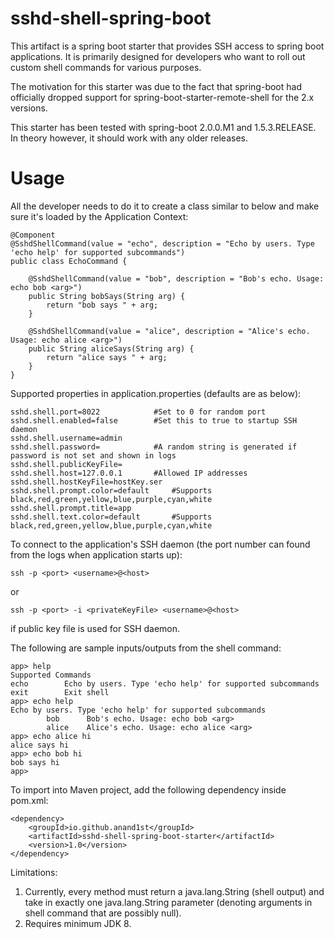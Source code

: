 # sshd-shell-spring-boot
This artifact is a spring boot starter that provides SSH access to spring boot applications. It is primarily designed for  developers who want to roll out custom shell commands for various purposes.

The motivation for this starter was due to the fact that spring-boot had officially dropped support for spring-boot-starter-remote-shell for the 2.x versions.

This starter has been tested with spring-boot 2.0.0.M1 and 1.5.3.RELEASE. In theory however, it should work with any older releases.

# Usage
All the developer needs to do it to create a class similar to below and make sure it's loaded by the Application Context:

    @Component
    @SshdShellCommand(value = "echo", description = "Echo by users. Type 'echo help' for supported subcommands")
    public class EchoCommand {
    
        @SshdShellCommand(value = "bob", description = "Bob's echo. Usage: echo bob <arg>")
        public String bobSays(String arg) {
            return "bob says " + arg;  
        }
    
        @SshdShellCommand(value = "alice", description = "Alice's echo. Usage: echo alice <arg>")
        public String aliceSays(String arg) {
            return "alice says " + arg;
        }
    }

Supported properties in application.properties (defaults are as below):

    sshd.shell.port=8022			#Set to 0 for random port
    sshd.shell.enabled=false		#Set this to true to startup SSH daemon
    sshd.shell.username=admin
    sshd.shell.password= 			#A random string is generated if password is not set and shown in logs
    sshd.shell.publicKeyFile=
    sshd.shell.host=127.0.0.1		#Allowed IP addresses
    sshd.shell.hostKeyFile=hostKey.ser
    sshd.shell.prompt.color=default		#Supports black,red,green,yellow,blue,purple,cyan,white
    sshd.shell.prompt.title=app
    sshd.shell.text.color=default 		#Supports black,red,green,yellow,blue,purple,cyan,white

To connect to the application's SSH daemon (the port number can found from the logs when application starts up):

    ssh -p <port> <username>@<host>
or

    ssh -p <port> -i <privateKeyFile> <username>@<host>
    
if public key file is used for SSH daemon.

The following are sample inputs/outputs from the shell command:

    app> help
    Supported Commands
    echo		Echo by users. Type 'echo help' for supported subcommands
    exit		Exit shell
    app> echo help
    Echo by users. Type 'echo help' for supported subcommands
            bob      Bob's echo. Usage: echo bob <arg>
	        alice    Alice's echo. Usage: echo alice <arg>
    app> echo alice hi
    alice says hi
    app> echo bob hi
    bob says hi
    app>

To import into Maven project, add the following dependency inside pom.xml:

    <dependency>
        <groupId>io.github.anand1st</groupId>
        <artifactId>sshd-shell-spring-boot-starter</artifactId>
        <version>1.0</version>
    </dependency>

Limitations:
1) Currently, every method must return a java.lang.String (shell output) and take in exactly one java.lang.String parameter (denoting arguments in shell command that are possibly null).
2) Requires minimum JDK 8.
